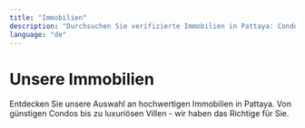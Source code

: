 ```yaml
---
title: "Immobilien"
description: "Durchsuchen Sie verifizierte Immobilien in Pattaya: Condos, Villen und Häuser mit transparenten Preisen."
language: "de"
---
```


# Unsere Immobilien

Entdecken Sie unsere Auswahl an hochwertigen Immobilien in Pattaya. Von günstigen Condos bis zu luxuriösen Villen - wir haben das Richtige für Sie.
